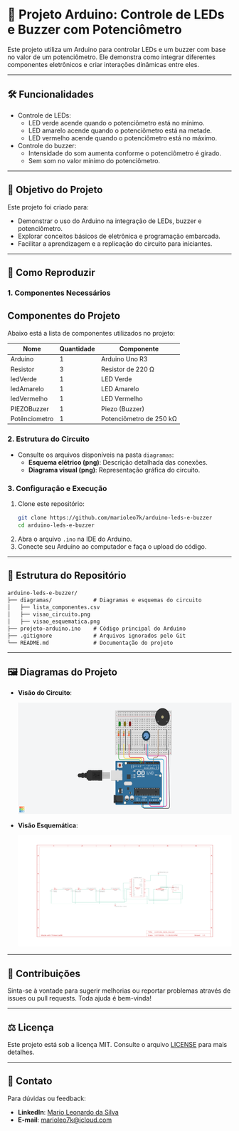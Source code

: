 
# 🔌 **Projeto Arduino: Controle de LEDs e Buzzer com Potenciômetro**

Este projeto utiliza um Arduino para controlar LEDs e um buzzer com base no valor de um potenciômetro. Ele demonstra como integrar diferentes componentes eletrônicos e criar interações dinâmicas entre eles.

---

## 🛠️ **Funcionalidades**
- Controle de LEDs:
  - LED verde acende quando o potenciômetro está no mínimo.
  - LED amarelo acende quando o potenciômetro está na metade.
  - LED vermelho acende quando o potenciômetro está no máximo.
- Controle do buzzer:
  - Intensidade do som aumenta conforme o potenciômetro é girado.
  - Sem som no valor mínimo do potenciômetro.

---

## 📜 **Objetivo do Projeto**
Este projeto foi criado para:
- Demonstrar o uso do Arduino na integração de LEDs, buzzer e potenciômetro.
- Explorar conceitos básicos de eletrônica e programação embarcada.
- Facilitar a aprendizagem e a replicação do circuito para iniciantes.

---

## 🚀 **Como Reproduzir**
### 1. Componentes Necessários
## Componentes do Projeto

Abaixo está a lista de componentes utilizados no projeto:

| Nome                      | Quantidade | Componente               |
|---------------------------|------------|--------------------------|
| Arduino                   | 1          | Arduino Uno R3           |
| Resistor                  | 3          | Resistor de 220 Ω        |
| ledVerde                  | 1          | LED Verde                |
| ledAmarelo                | 1          | LED Amarelo              |
| ledVermelho               | 1          | LED Vermelho             |
| PIEZOBuzzer               | 1          | Piezo (Buzzer)           |
| Potênciometro             | 1          | Potenciômetro de 250 kΩ  |

### 2. Estrutura do Circuito
- Consulte os arquivos disponíveis na pasta `diagramas`:
  - **Esquema elétrico (png)**: Descrição detalhada das conexões.
  - **Diagrama visual (png)**: Representação gráfica do circuito.

### 3. Configuração e Execução
1. Clone este repositório:
   ```bash
   git clone https://github.com/marioleo7k/arduino-leds-e-buzzer
   cd arduino-leds-e-buzzer
   ```
2. Abra o arquivo `.ino` na IDE do Arduino.
3. Conecte seu Arduino ao computador e faça o upload do código.

---

## 📂 **Estrutura do Repositório**
```
arduino-leds-e-buzzer/
├── diagramas/             # Diagramas e esquemas do circuito
│   ├── lista_componentes.csv
│   ├── visao_circuito.png
│   ├── visao_esquematica.png
├── projeto-arduino.ino    # Código principal do Arduino
├── .gitignore             # Arquivos ignorados pelo Git
└── README.md              # Documentação do projeto
```

---

## 🖼️ **Diagramas do Projeto**
- **Visão do Circuito**:
  
  <img src="https://raw.githubusercontent.com/marioleo7k/arduino-leds-e-buzzer/refs/heads/main/diagramas/visao_circuito.png" alt="Diagrama do Circuito" width="500" height="250">

- **Visão Esquemática**:
  
  <img src="https://raw.githubusercontent.com/marioleo7k/arduino-leds-e-buzzer/refs/heads/main/diagramas/visao_esquematica.png" alt="Diagrama Esquemático" width="500" height="250">

---

## 🌟 **Contribuições**
Sinta-se à vontade para sugerir melhorias ou reportar problemas através de issues ou pull requests. Toda ajuda é bem-vinda!

---

## ⚖️ **Licença**
Este projeto está sob a licença MIT. Consulte o arquivo [LICENSE](./LICENSE) para mais detalhes.

---

## 💬 **Contato**
Para dúvidas ou feedback:
- **LinkedIn**: [Mario Leonardo da Silva](https://www.linkedin.com/in/marioleo7k/)
- **E-mail**: marioleo7k@icloud.com
